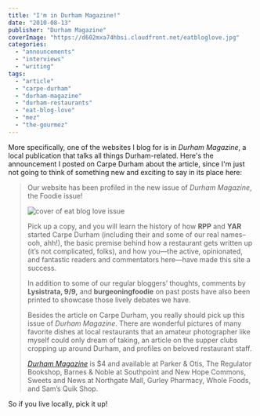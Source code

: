 ```yaml
---
title: "I'm in Durham Magazine!"
date: "2010-08-13"
publisher: "Durham Magazine"
coverImage: "https://d602mxa74hbsi.cloudfront.net/eatbloglove.jpg"
categories: 
  - "announcements"
  - "interviews"
  - "writing"
tags: 
  - "article"
  - "carpe-durham"
  - "durham-magazine"
  - "durham-restaurants"
  - "eat-blog-love"
  - "mez"
  - "the-gourmez"
---
```


More specifically, one of the websites I blog for is in _Durham Magazine_, a local publication that talks all things Durham-related. Here's the announcement I posted on Carpe Durham about the article, since I'm just not going to think of something new and exciting to say in its place here:

> Our website has been profiled in the new issue of _Durham Magazine_, the Foodie issue!
> 
>![cover of eat blog love issue](https://d602mxa74hbsi.cloudfront.net/eatbloglove.jpg)
> 
> Pick up a copy, and you will learn the history of how **RPP** and **YAR** started Carpe Durham (including their and some of our real names–ooh, ahh!), the basic premise behind how a restaurant gets written up (it’s not complicated, folks), and how you—the active, opinionated, and fantastic readers and commentators here—have made this site a success.
> 
> In addition to some of our regular bloggers’ thoughts, comments by **Lysistrata, 9/9,** and **burgeoningfoodie** on past posts have also been printed to showcase those lively debates we have.
> 
> Besides the article on Carpe Durham, you really should pick up this issue of _Durham Magazine_. There are wonderful pictures of many favorite dishes at local restaurants that an amateur photographer like myself could only dream of taking, an article on the supper clubs cropping up around Durham, and profiles on beloved restaurant staff.
> 
> [_Durham Magazine_](http://www.durhammag.com/) is $4 and available at Parker & Otis, The Regulator Bookshop, Barnes & Noble at Southpoint and New Hope Commons, Sweets and News at Northgate Mall, Gurley Pharmacy, Whole Foods, and Sam’s Quik Shop.

So if you live locally, pick it up!
